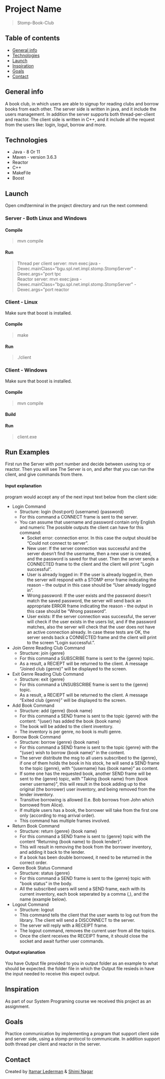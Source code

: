 # Project Name
> Stomp-Book-Club

## Table of contents
* [General info](#general-info)
* [Technologies](#technologies)
* [Launch](#Launch)
* [Inspiration](#inspiration)
* [Goals](#Goals)
* [Contact](#contact)

## General info
A book club, in which users are able to signup for reading clubs and borrow books from each other. The server side is written in java, and it include the users management. In addition the server supports both thread-per-client and reactor. The client side is written in C++, and it include all the request from the users like: login, logut, borrow and more.



## Technologies
* Java - 8 Or 11
* Maven - version 3.6.3
* Reactor
* C++
* MakeFile
* Boost

## Launch
Open cmd\terminal in the project directory and run the next commend:</br>
### Server - Both Linux and Windows
#### Compile
> mvn compile </br>
#### Run
> Thread per client server: mvn exec:java -Dexec.mainClass="bgu.spl.net.impl.stomp.StompServer" -Dexec.args="port tpc </br>
> Reactor server: mvn exec:java -Dexec.mainClass="bgu.spl.net.impl.stomp.StompServer" -
Dexec.args="port reactor
### Client - Linux
Make sure that boost is installed.
#### Compile
> make </br>
#### Run
> ./client
### Client - Windows
Make sure that boost is installed.
#### Compile
> mvn compile </br>
#### Build

#### Run
> client.exe

## Run Examples
First run the Server with port number and decide between useing tcp or reactor. Then you will see The Server is on, and after that you can run the client, and give commands from there.

#### Input explanation
program would accept any of the next input text below from the client side:
* Login Command
  * Structure: login {host:port} {username} {password}
  * For this command a CONNECT frame is sent to the server.
  * You can assume that username and password contain only English and numeric The possible outputs the client can have for this command:
    * Socket error: connection error. In this case the output should be “Could not connect to
server”.
    * New user: If the server connection was successful and the server doesn’t find the
username, then a new user is created, and the password is saved for that user. Then the
server sends a CONNECTED frame to the client and the client will print "Login
successful”.
    * User is already logged in: If the user is already logged in, then the server will respond
with a STOMP error frame indicating the reason – the output in this case should be
“User already logged in”.
    * Wrong password: If the user exists and the password doesn’t match the saved
password, the server will send back an appropriate ERROR frame indicating the reason -
the output in this case should be “Wrong password”.
    * User exists: If the server connection was successful, the server will check if the user
exists in the users list, and if the password matches, also the server will check that the
user does not have an active connection already. In case these tests are OK, the server
sends back a CONNECTED frame and the client will print to the screen "Login
successful.”.
* Join Genre Reading Club Command
  * Structure: join {genre}
  * For this command a SUBSCRIBE frame is sent to the {genre} topic.
  * As a result, a RECIEPT will be returned to the client. A message “Joined club {genre}” will be
displayed to the screen.
* Exit Genre Reading Club Command
  * Structure: exit {genre}
  * For this command a UNSUBSCRIBE frame is sent to the {genre} topic.
  * As a result, a RECIEPT will be returned to the client. A message “Exited club {genre}” will be
displayed to the screen.
* Add Book Command
  * Structure: add {genre} {book name}
  * For this command a SEND frame is sent to the topic {genre} with the content: “{user} has added
the book {book name}
  * The book will be added to the client inventory.
  * The inventory is per genre, no book is multi genre.
* Borrow Book Command
  * Structure: borrow {genre} {book name}
  * For this command a SEND frame is sent to the topic {genre} with the “{user} wish to borrow
{book name}“ in the content.
  * The server distribute the msg to all users subscribed to the {genre}, if one of them holds the book
in his stock, he will send a SEND frame to the topic {genre}, with “{username} has {book name}”
as content.
  * If some one has the requested book, another SEND frame will be sent to the {genre} topic, with
"Taking {book name} from {book owner username}", this will result in the book adding up to the
original (the borrower) user inventory, and being removed from the lender inventory.
  * Transitive borrowing is allowed (I.e. Bob borrows from John which borrowed from Alice).
  * If multiple users has a book, the borrower will take from the first one only (according to msg
arrival order).
  * This command has multiple frames involved.
* Return Book Command
  * Structure: return {genre} {book name}
  * For this command a SEND frame is sent to {genre} topic with the content “Returning {book name}
to {book lender}”.
  * This will result in removing the book from the borrower inventory, and adding it back to the
lender.
  * If a book has been double borrowed, it need to be returned in the correct order.
* Genre Book Status Command
  * Structure: status {genre}
  * For this command a SEND frame is sent to the {genre} topic with "book status” in the body.
  * All the subscribed users will send a SEND frame, each with its current inventory, each book
seperated by a comma (,), and the name (example below).
* Logout Command
  * Structure: logout
  * This command tells the client that the user wants to log out from the library. The client will send
a DISCONNECT to the server.
  * The server will reply with a RECEIPT frame.
  * The logout command, removes the current user from all the topics.
  * Once the client receives the RECEIPT frame, it should close the socket and await further user
commands.
#### Output explanation
You have Output file provided to you in output folder as an example to what should be expected.
the folder file in which the Output file resieds in have the input needed to receive this expect output.

## Inspiration
As part of our System Programing course we received this project as an assignment.

## Goals
Practice communication by implementing a program that support client side and server side, using a stomp protocol to communicate. In addition support both thread per client and reactor in the server.

## Contact
Created by [Itamar Lederman](https://github.com/Itamarled/) & [Shimi Nagar](https://github.com/Shimonna394)
